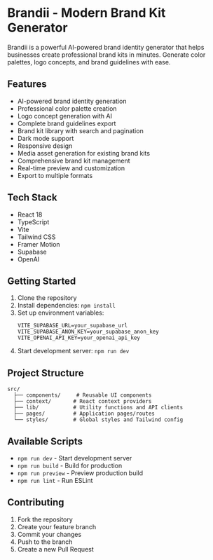 # Brandii - Modern Brand Kit Generator

Brandii is a powerful AI-powered brand identity generator that helps businesses create professional brand kits in minutes. Generate color palettes, logo concepts, and brand guidelines with ease.

## Features

- AI-powered brand identity generation
- Professional color palette creation
- Logo concept generation with AI
- Complete brand guidelines export
- Brand kit library with search and pagination
- Dark mode support
- Responsive design
- Media asset generation for existing brand kits
- Comprehensive brand kit management
- Real-time preview and customization
- Export to multiple formats

## Tech Stack

- React 18
- TypeScript
- Vite
- Tailwind CSS
- Framer Motion
- Supabase
- OpenAI

## Getting Started

1. Clone the repository
2. Install dependencies: `npm install`
3. Set up environment variables:
   ```
   VITE_SUPABASE_URL=your_supabase_url
   VITE_SUPABASE_ANON_KEY=your_supabase_anon_key
   VITE_OPENAI_API_KEY=your_openai_api_key
   ```
4. Start development server: `npm run dev`

## Project Structure

```
src/
  ├── components/     # Reusable UI components
  ├── context/       # React context providers
  ├── lib/           # Utility functions and API clients
  ├── pages/         # Application pages/routes
  └── styles/        # Global styles and Tailwind config
```

## Available Scripts

- `npm run dev` - Start development server
- `npm run build` - Build for production
- `npm run preview` - Preview production build
- `npm run lint` - Run ESLint

## Contributing

1. Fork the repository
2. Create your feature branch
3. Commit your changes
4. Push to the branch
5. Create a new Pull Request
